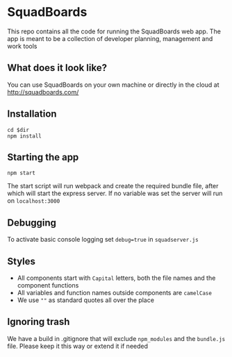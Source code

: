 SquadBoards
=============

This repo contains all the code for running the SquadBoards web app. The app is meant to be a collection of developer planning, management and work tools


What does it look like?
-----------

You can use SquadBoards on your own machine or directly in the cloud at http://squadboards.com/

Installation
-----------

```
cd $dir
npm install
```

Starting the app
-----------

```
npm start
```
The start script will run webpack and create the required bundle file, after which will start the express server. If no variable was set the server will run on `localhost:3000`

Debugging
-----------
To activate basic console logging set `debug=true` in `squadserver.js`

Styles
-----------
- All components start with `Capital` letters, both the file names and the component functions
- All variables and function names outside components are `camelCase`
- We use ` "" ` as standard quotes all over the place

Ignoring trash
-----------
We have a build in .gitignore that will exclude `npm_modules` and the `bundle.js` file. Please keep it this way or extend it if needed
